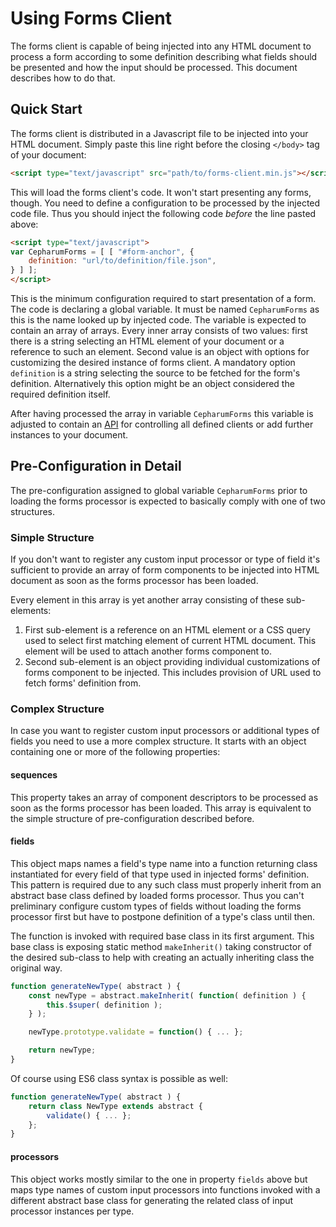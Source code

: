 # Using Forms Client

The forms client is capable of being injected into any HTML document to process a form according to some definition describing what fields should be presented and how the input should be processed. This document describes how to do that.

## Quick Start

The forms client is distributed in a Javascript file to be injected into your HTML document. Simply paste this line right before the closing `</body>` tag of your document:

```html
<script type="text/javascript" src="path/to/forms-client.min.js"></script>
```

This will load the forms client's code. It won't start presenting any forms, though. You need to define a configuration to be processed by the injected code file. Thus you should inject the following code _before_ the line pasted above:

```html
<script type="text/javascript">
var CepharumForms = [ [ "#form-anchor", {
	definition: "url/to/definition/file.json",
} ] ];
</script> 
```

This is the minimum configuration required to start presentation of a form. The code is declaring a global variable. It must be named `CepharumForms` as this is the name looked up by injected code. The variable is expected to contain an array of arrays. Every inner array consists of two values: first there is a string selecting an HTML element of your document or a reference to such an element. Second value is an object with options for customizing the desired instance of forms client. A mandatory option `definition` is a string selecting the source to be fetched for the form's definition. Alternatively this option might be an object considered the required definition itself.

After having processed the array in variable `CepharumForms` this variable is adjusted to contain an [API](api.md) for controlling all defined clients or add further instances to your document.

## Pre-Configuration in Detail

The pre-configuration assigned to global variable `CepharumForms` prior to loading the forms processor is expected to basically comply with one of two structures.

### Simple Structure

If you don't want to register any custom input processor or type of field it's sufficient to provide an array of form components to be injected into HTML document as soon as the forms processor has been loaded.

Every element in this array is yet another array consisting of these sub-elements:

1. First sub-element is a reference on an HTML element or a CSS query used to select first matching element of current HTML document. This element will be used to attach another forms component to.
2. Second sub-element is an object providing individual customizations of forms component to be injected. This includes provision of URL used to fetch forms' definition from.

### Complex Structure

In case you want to register custom input processors or additional types of fields you need to use a more complex structure. It starts with an object containing one or more of the following properties:

#### sequences

This property takes an array of component descriptors to be processed as soon as the forms processor has been loaded. This array is equivalent to the simple structure of pre-configuration described before. 

#### fields

This object maps names a field's type name into a function returning class instantiated for every field of that type used in injected forms' definition. This pattern is required due to any such class must properly inherit from an abstract base class defined by loaded forms processor. Thus you can't preliminary configure custom types of fields without loading the forms processor first but have to postpone definition of a type's class until then. 

The function is invoked with required base class in its first argument. This base class is exposing static method `makeInherit()` taking constructor of the desired sub-class to help with creating an actually inheriting class the original way. 

```javascript
function generateNewType( abstract ) {
	const newType = abstract.makeInherit( function( definition ) {
		this.$super( definition );
	} );

	newType.prototype.validate = function() { ... };

	return newType;
}
```

Of course using ES6 class syntax is possible as well:

```javascript
function generateNewType( abstract ) {
	return class NewType extends abstract {
		validate() { ... };
	};
}
```

#### processors

This object works mostly similar to the one in property `fields` above but maps type names of custom input processors into functions invoked with a different abstract base class for generating the related class of input processor instances per type.
